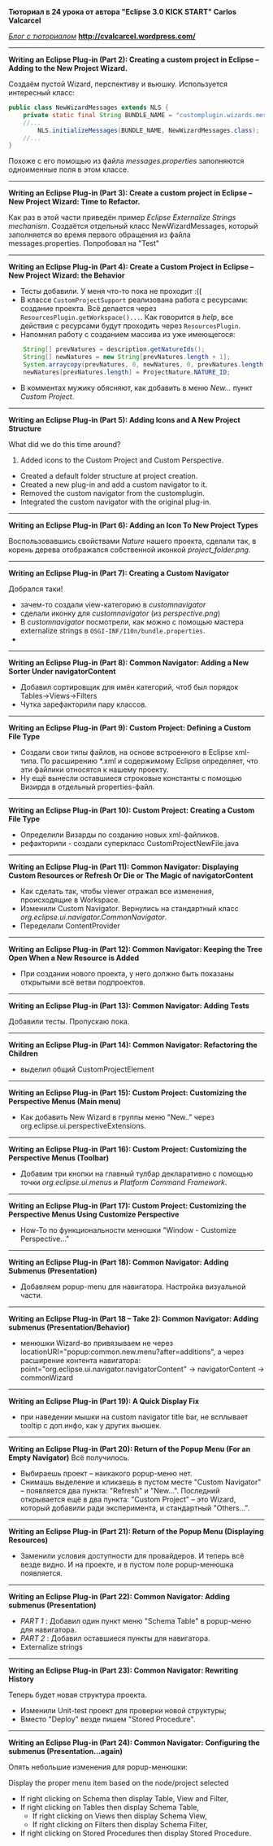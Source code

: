 **Тюториал в 24 урока от автора "Eclipse 3.0 KICK START" Carlos Valcarcel** 

*[Блог c тюториалом](http://cvalcarcel.wordpress.com/)* __http://cvalcarcel.wordpress.com/__

-------------------------
**Writing an Eclipse Plug-in (Part 2): Creating a custom project in Eclipse – Adding to the New Project Wizard.**

Создаём пустой Wizard, перспективу и вьюшку.
Используется интересный класс:
```java
public class NewWizardMessages extends NLS {
	private static final String BUNDLE_NAME = "customplugin.wizards.messages"; //$NON-NLS-1$
	//...
        NLS.initializeMessages(BUNDLE_NAME, NewWizardMessages.class);
    //...    
}    
``` 
Похоже с его помощью из файла _messages.properties_ заполняются одноименные поля в этом классе.

-----------------------------
**Writing an Eclipse Plug-in (Part 3): Create a custom project in Eclipse – New Project Wizard: Time to Refactor.**

Как раз в этой части приведён пример *Eclipse Externalize Strings mechanism*.
Создаётся отдельный класс NewWizardMessages, который заполняется во время первого 
обращения из файла messages.properties.
Попробовал на "Test"

-------------------------------
**Writing an Eclipse Plug-in (Part 4): Create a Custom Project in Eclipse – New Project Wizard: the Behavior**

- Тесты добавили. У меня что-то пока не проходит :((
- В классе `CustomProjectSupport` реализована работа с ресурсами: создание проекта.
Всё делается через `ResourcesPlugin.getWorkspace()...`. Как говорится в _help_, 
все действия с ресурсами будут проходить через `ResourcesPlugin`.
- Напомнил работу с созданием массива из уже имеющегося:
```java
    String[] prevNatures = description.getNatureIds();
    String[] newNatures = new String[prevNatures.length + 1];
    System.arraycopy(prevNatures, 0, newNatures, 0, prevNatures.length);
    newNatures[prevNatures.length] = ProjectNature.NATURE_ID;
```
- В комментах мужику обясняют, как добавить в меню _New..._ пункт _Custom Project_.

-------------------------------
**Writing an Eclipse Plug-in (Part 5): Adding Icons and A New Project Structure**

What did we do this time around?

1. Added icons to the Custom Project and Custom Perspective.
- Created a default folder structure at project creation.
- Created a new plug-in and add a custom navigator to it.
- Removed the custom navigator from the customplugin.
- Integrated the custom navigator with the original plug-in.

--------------------------------
**Writing an Eclipse Plug-in (Part 6): Adding an Icon To New Project Types**

Воспользовавшись свойствами _Nature_ нашего проекта, сделали так, в корень дерева
отображался собственной иконкой _project_folder.png_.

----------------------------------
**Writing an Eclipse Plug-in (Part 7): Creating a Custom Navigator**

Добрался таки!

- зачем-то создали view-категорию в _customnavigator_
- сделали иконку для _customnavigator_ (из _perspective.png_)
- В _customnavigator_ посмотрели, как можно с помощью мастера externalize strings в `OSGI-INF/I10n/bundle.properties`.
-  

-----------------------------------
**Writing an Eclipse Plug-in (Part 8): Common Navigator: Adding a New Sorter Under navigatorContent**

- Добавил сортировщик для имён категорий, чтоб был порядок Tables->Views->Filters
- Чутка зарефакторили пару классов.

------------------------------------
**Writing an Eclipse Plug-in (Part 9): Custom Project: Defining a Custom File Type**

- Создали свои типы файлов, на основе встроенного в Eclipse xml-типа. По расширению *.xml и содержимому Eclipse определяет, что эти файлики относятся к нашему проекту.
- Ну ещё вынесли оставшиеся строковые константы с помощью Визирда в отдельный properties-файл.


-------------------------------------
**Writing an Eclipse Plug-in (Part 10): Custom Project: Creating a Custom File Type**
- Определили Визарды по созданию новых xml-файликов.
- рефакторили - создали суперкласс CustomProjectNewFile.java 

-------------------------------------
**Writing an Eclipse Plug-in (Part 11): Common Navigator: Displaying Custom Resources or Refresh Or Die or The Magic of navigatorContent**
- Как сделать так, чтобы viewer отражал все изменения, происходящие в Workspace. 
- Изменили Custom Navigator. Вернулись на стандартный класс _org.eclipse.ui.navigator.CommonNavigator_.
- Переделали ContentProvider
  
--------------------------------------
**Writing an Eclipse Plug-in (Part 12): Common Navigator: Keeping the Tree Open When a New Resource is Added**
- При создании нового проекта, у него должно быть показаны открытыми всё ветви подпроектов.


--------------------------------------
**Writing an Eclipse Plug-in (Part 13): Common Navigator: Adding Tests**

Добавили тесты. Пропускаю пока.

--------------------------------------
**Writing an Eclipse Plug-in (Part 14): Common Navigator: Refactoring the Children**
- выделил общий CustomProjectElement

--------------------------------------
**Writing an Eclipse Plug-in (Part 15): Custom Project: Customizing the Perspective Menus (Main menu)**
- Как добавить New Wizard в группы меню "New.." через org.eclipse.ui.perspectiveExtensions.

--------------------------------------
**Writing an Eclipse Plug-in (Part 16): Custom Project: Customizing the Perspective Menus (Toolbar)**
- Добавим три кнопки на главный тулбар декларативно с помощью точки _org.eclipse.ui.menus_ и _Platform Command Framework_.

--------------------------------------
**Writing an Eclipse Plug-in (Part 17): Custom Project: Customizing the Perspective Menus Using Customize Perspective**
- How-To по функциональности менюшки "Window - Customize Perspective..."

--------------------------------------
**Writing an Eclipse Plug-in (Part 18): Common Navigator: Adding Submenus (Presentation)**
- Добавляем popup-menu для навигатора. Настройка визуальной части.

--------------------------------------
**Writing an Eclipse Plug-in (Part 18 – Take 2): Common Navigator: Adding submenus (Presentation/Behavior)**
- менюшки Wizard-во привязываем не через locationURI="popup:common.new.menu?after=additions", а
через расширение контента навигатора:  
point="org.eclipse.ui.navigator.navigatorContent" -> navigatorContent -> commonWizard

--------------------------------------
**Writing an Eclipse Plug-in (Part 19): A Quick Display Fix**
- при наведении мышки на custom navigator title bar, не всплывает tooltip с доп.инфо, как у других вьюшек.
   
--------------------------------------
**Writing an Eclipse Plug-in (Part 20): Return of the Popup Menu (For an Empty Navigator)**
Всё получилось. 
- Выбираешь проект – наикакого popup-меню нет.
- Снимашь выделение и кликаешь в пустом месте "Custom Navigator" – появляется два пункта: "Refresh" и "New…". Последний открывается ещё в два пункта: "Custom Project" – это Wizard, который добавили ради эксперимента, и стандартный "Others…".

--------------------------------------
**Writing an Eclipse Plug-in (Part 21): Return of the Popup Menu (Displaying Resources)**
- Заменили условия доступности для провайдеров. И теперь всё везде видно. И на проекте, и в пустом поле popup-менюшка появляется.

--------------------------------------
**Writing an Eclipse Plug-in (Part 22): Common Navigator: Adding submenus (Presentation)**

- _PART 1_ : Добавил один пункт меню "Schema Table" в popup-меню для навигатора.
- _PART 2_ : Добавил оставшиеся пункты для навигатора.
- Externalize strings

--------------------------------------
**Writing an Eclipse Plug-in (Part 23): Common Navigator: Rewriting History**

Теперь будет новая структура проекта.
- Изменили Unit-test проект для проверки новой структуры;
- Вместо "Deploy" везде пишем "Stored Procedure".

--------------------------------------
**Writing an Eclipse Plug-in (Part 24): Common Navigator: Configuring the submenus (Presentation…again)**

Опять небольшие изменения для popup-менюшки:

Display the proper menu item based on the node/project selected
- If right clicking on Schema then display Table, View and Filter,
- If right clicking on Tables then display Schema Table,
    - If right clicking on Views then display Schema View,
    - If right clicking on Filters then display Schema Filter,
- If right clicking on Stored Procedures then display Stored Procedure.

